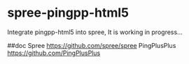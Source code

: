 # spree-pingpp-html5
  Integrate pingpp-html5 into spree,
  It is working in progress...


##doc
  Spree https://github.com/spree/spree
  PingPlusPlus https://github.com/PingPlusPlus
